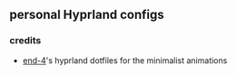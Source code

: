 ## personal Hyprland configs

### credits

- [end-4](https://github.com/end-4/dots-hyprland/tree/main)'s hyprland dotfiles for the minimalist animations
